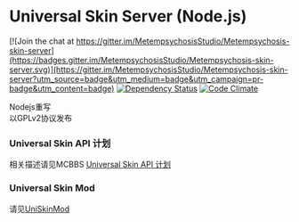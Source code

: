 # Universal Skin Server (Node.js)

[![Join the chat at https://gitter.im/MetempsychosisStudio/Metempsychosis-skin-server](https://badges.gitter.im/MetempsychosisStudio/Metempsychosis-skin-server.svg)](https://gitter.im/MetempsychosisStudio/Metempsychosis-skin-server?utm_source=badge&utm_medium=badge&utm_campaign=pr-badge&utm_content=badge)
[![Dependency Status](https://david-dm.org/MetempsychosisStudio/Metempsychosis-skin-server.svg)](https://david-dm.org/MetempsychosisStudio/Metempsychosis-skin-server) [![Code Climate](https://codeclimate.com/github/MetempsychosisStudio/Metempsychosis-skin-server/badges/gpa.svg)](https://codeclimate.com/github/MetempsychosisStudio/Metempsychosis-skin-server)

Nodejs重写     
以GPLv2协议发布

### Universal Skin API 计划
相关描述请见MCBBS [Universal Skin API 计划](http://www.mcbbs.net/thread-366248-1-1.html)

### Universal Skin Mod
请见[UniSkinMod](https://github.com/RecursiveG/UniSkinMod)
